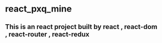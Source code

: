 # react_pxq_mine
## This is an react project built by react , react-dom , react-router , react-redux  
